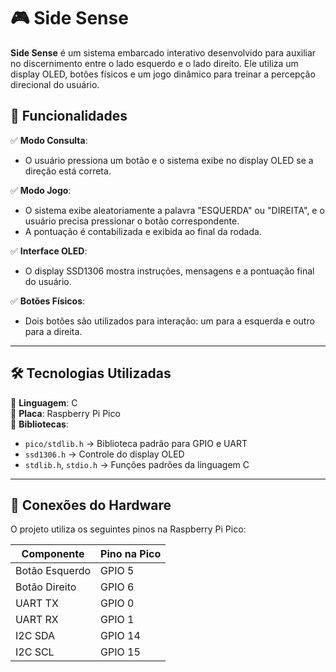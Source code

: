 # 🎮 Side Sense

**Side Sense** é um sistema embarcado interativo desenvolvido para auxiliar no discernimento entre o lado esquerdo e o lado direito. Ele utiliza um display OLED, botões físicos e um jogo dinâmico para treinar a percepção direcional do usuário.

## 📌 Funcionalidades

✅ **Modo Consulta**:  
- O usuário pressiona um botão e o sistema exibe no display OLED se a direção está correta.  

✅ **Modo Jogo**:  
- O sistema exibe aleatoriamente a palavra "ESQUERDA" ou "DIREITA", e o usuário precisa pressionar o botão correspondente.  
- A pontuação é contabilizada e exibida ao final da rodada.  

✅ **Interface OLED**:  
- O display SSD1306 mostra instruções, mensagens e a pontuação final do usuário.  

✅ **Botões Físicos**:  
- Dois botões são utilizados para interação: um para a esquerda e outro para a direita.  

---

## 🛠 Tecnologias Utilizadas

🔹 **Linguagem**: C  
🔹 **Placa**: Raspberry Pi Pico  
🔹 **Bibliotecas**:  
  - `pico/stdlib.h` → Biblioteca padrão para GPIO e UART  
  - `ssd1306.h` → Controle do display OLED  
  - `stdlib.h`, `stdio.h` → Funções padrões da linguagem C  

---

## 🔌 Conexões do Hardware

O projeto utiliza os seguintes pinos na Raspberry Pi Pico:

| Componente     | Pino na Pico |
|---------------|-------------|
| Botão Esquerdo | GPIO 5      |
| Botão Direito  | GPIO 6      |
| UART TX       | GPIO 0      |
| UART RX       | GPIO 1      |
| I2C SDA       | GPIO 14     |
| I2C SCL       | GPIO 15     |
